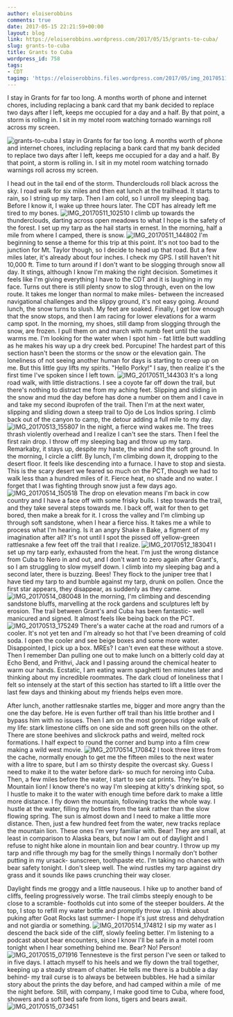 ```yaml
---
author: eloiserobbins
comments: true
date: 2017-05-15 22:21:59+00:00
layout: blog
link: https://eloiserobbins.wordpress.com/2017/05/15/grants-to-cuba/
slug: grants-to-cuba
title: Grants to Cuba
wordpress_id: 758
tags:
- CDT
tagimg: 'https://eloiserobbins.files.wordpress.com/2017/05/img_20170511_130106.jpg'
---
```


I stay in Grants for far too long. A months worth of phone and internet chores, including replacing a bank card that my bank decided to replace two days after I left, keeps me occupied for a day and a half. By that point, a storm is rolling in. I sit in my motel room watching tornado warnings roll across my screen.


![grants-to-cuba](https://eloiserobbins.files.wordpress.com/2017/05/img_20170511_130106.jpg)
I stay in Grants for far too long. A months worth of phone and internet chores, including replacing a bank card that my bank decided to replace two days after I left, keeps me occupied for a day and a half. By that point, a storm is rolling in. I sit in my motel room watching tornado warnings roll across my screen.

I head out in the tail end of the storm. Thunderclouds roll black across the sky. I road walk for six miles and then eat lunch at the trailhead. It starts to rain, so I string up my tarp. Then I am cold, so I unroll my sleeping bag. Before I know it, I wake up three hours later. The CDT has already left me tired to my bones.
![IMG_20170511_102510](https://eloiserobbins.files.wordpress.com/2017/05/img_20170511_102510.jpg)
I climb up towards the thunderclouds, darting across open meadows to what I hope is the safety of the forest. I set up my tarp as the hail starts in ernest. In the morning, half a mile from where I camped, there is snow.
![IMG_20170511_144802](https://eloiserobbins.files.wordpress.com/2017/05/img_20170511_144802.jpg)
I'm beginning to sense a theme for this trip at this point. It's not too bad to the junction for Mt. Taylor though, so I decide to head up that road. But a few miles later, it's already about four inches. I check my GPS. I still haven't hit 10,000 ft. Time to turn around if I don't want to be slogging through snow all day. It stings, although I know I'm making the right decision. Sometimes it feels like I'm giving everything I have to the CDT and it is laughing in my face.
Turns out there is still plenty snow to slog through, even on the low route. It takes me longer than normal to make miles- between the increased navigational challenges and the slippy ground, it's not easy going. Around lunch, the snow turns to slush. My feet are soaked. Finally, I get low enough that the snow stops, and then I am racing for lower elevations for a warm camp spot.
In the morning, my shoes, still damp from slogging through the snow, are frozen. I pull them on and march with numb feet until the sun warms me. I'm looking for the water when I spot him - fat little butt waddling as he makes his way up a dry creek bed. Porcupine! The hardest part of this section hasn't been the storms or the snow or the elevation gain. The loneliness of not seeing another human for days is starting to creep up on me. But this little guy lifts my spirits. "Hello Porky!" I say, then realize it's the first time I've spoken since I left town.
![IMG_20170511_144303](https://eloiserobbins.files.wordpress.com/2017/05/img_20170511_1443031.jpg)
It's a long road walk, with little distractions. I see a coyote far off down the trail, but there's nothing to distract me from my aching feet. Slipping and sliding in the snow and mud the day before has done a number on them and I cave in and take my second ibuprofen of the trail. Then I'm at the next water, slipping and sliding down a steep trail to Ojo de Los Indios spring. I climb back out of the canyon to camp, the detour adding a full mile to my day.
![IMG_20170513_155807](https://eloiserobbins.files.wordpress.com/2017/05/img_20170513_155807.jpg)
In the night, a fierce wind wakes me. The trees thrash violently overhead and I realize I can't see the stars. Then I feel the first rain drop. I throw off my sleeping bag and throw up my tarp. Remarkaby, it stays up, despite my haste, the wind and the soft ground.
In the morning, I circle a cliff. By lunch, I'm climbing down it, dropping to the desert floor. It feels like descending into a furnace. I have to stop and siesta. This is the scary desert we feared so much on the PCT, though we had to walk less than a hundred miles of it. Fierce heat, no shade and no water. I forget that I was fighting through snow just a few days ago.
![IMG_20170514_150518](https://eloiserobbins.files.wordpress.com/2017/05/img_20170514_150518.jpg)
The drop on elevation means I'm back in cow country and I have a face off with some frisky bulls. I step towards the trail, and they take several steps towards me. I back off, wait for then to get bored, then make a break for it.
I cross the valley and I'm climbing up through soft sandstone, when I hear a fierce hiss. It takes me a while to process what I'm hearing. Is it an angry Shake n Bake, a figment of my imagination after all? It's not until I spot the pissed off yellow-green rattlesnake a few feet off the trail that I realize.
![IMG_20170512_183041](https://eloiserobbins.files.wordpress.com/2017/05/img_20170512_183041.jpg)
I set up my tarp early, exhausted from the heat. I'm just the wrong distance from Cuba to Nero in and out, and I don't want to zero again after Grant's, so I am struggling to slow myself down. I climb into my sleeping bag and a second later, there is buzzing. Bees! They flock to the juniper tree that I have tied my tarp to and bumble against my tarp, drunk on pollen. Once the first star appears, they disappear, as suddenly as they came.
![IMG_20170514_080048](https://eloiserobbins.files.wordpress.com/2017/05/img_20170514_080048.jpg)
In the morning, I'm climbing and descending sandstone bluffs, marvelling at the rock gardens and sculptures left by erosion. The trail between Grant's and Cuba has been fantastic- well manicured and signed. It almost feels like being back on the PCT.
![IMG_20170513_175249](https://eloiserobbins.files.wordpress.com/2017/05/img_20170513_175249.jpg)
There's a water cache at the road and rumors of a cooler. It's not yet ten and I'm already so hot that I've been dreaming of cold soda. I open the cooler and see beige boxes and some more water. Disappointed, I pick up a box. MREs? I can't even eat these without a stove. Then I remember Dan pulling one out to make lunch on a bitterly cold day at Echo Bend, and Prithvi, Jack and I passing around the chemical heater to warm our hands. Ecstatic, I am eating warm spaghetti ten minutes later and thinking about my incredible roommates. The dark cloud of loneliness that I felt so intensely at the start of this section has started to lift a little over the last few days and thinking about my friends helps even more.


After lunch, another rattlesnake startles me, bigger and more angry than the one the day before. He is even further off trail than his little brother and I bypass him with no issues. Then I am on the most gorgeous ridge walk of my life: stark limestone cliffs on one side and soft green hills on the other. There are stone beehives and slickrock paths and weird, melted rock formations. I half expect to round the corner and bump into a film crew making a wild west movie.
![IMG_20170514_170842](https://eloiserobbins.files.wordpress.com/2017/05/img_20170514_170842.jpg)
I took three litres from the cache, normally enough to get me the fifteen miles to the next water with a litre to spare, but I am so thirsty despite the overcast sky. Guess I need to make it to the water before dark- so much for neroing into Cuba. Then, a few miles before the water, I start to see cat prints. They're big. Mountain lion!
I know there's no way I'm sleeping at kitty's drinking spot, so I hustle to make it to the water with enough time before dark to make a little more distance. I fly down the mountain, following tracks the whole way. I hustle at the water, filling my bottles from the tank rather than the slow flowing spring. The sun is almost down and I need to make a little more distance. Then, just a few hundred feet from the water, new tracks replace the mountain lion. These ones I'm very familiar with. Bear! They are small, at least in comparison to Alaska bears, but now I am out of daylight and I refuse to night hike alone in mountain lion and bear country. I throw up my tarp and rifle through my bag for the smelly things I normally don't bother putting in my ursack- sunscreen, toothpaste etc. I'm taking no chances with bear safety tonight.
I don't sleep well. The wind rustles my tarp against dry grass and it sounds like paws crunching their way closer. 

Daylight finds me groggy and a little nauseous. I hike up to another band of cliffs, feeling progressively worse. The trail climbs steeply enough to be close to a scramble- footholds cut into some of the steeper boulders. At the top, I stop to refill my water bottle and promptly throw up. I think about puking after Goat Rocks last summer- I hope it's just stress and dehydration and not giardia or something.
![IMG_20170514_174812](https://eloiserobbins.files.wordpress.com/2017/05/img_20170514_174812.jpg)
I sip my water as I descend the back side of the cliff, slowly feeling better. I'm listening to a podcast about bear encounters, since I know I'll be safe in a motel room tonight when I hear something behind me. Bear? No! Person!
![IMG_20170515_071916](https://eloiserobbins.files.wordpress.com/2017/05/img_20170515_071916.jpg)
Tennesteve is the first person I've seen or talked to in five days. I attach myself to his heels and we fly down the trail together, keeping up a steady stream of chatter. He tells me there is a bubble a day behind- my trail curse is to always be between bubbles. He had a similar story about the prints the day before, and had camped within a mile  of me the night before. Still, with company, I make good time to Cuba, where food, showers and a soft bed safe from lions, tigers and bears await.
![IMG_20170515_073451](https://eloiserobbins.files.wordpress.com/2017/05/img_20170515_073451.jpg)
